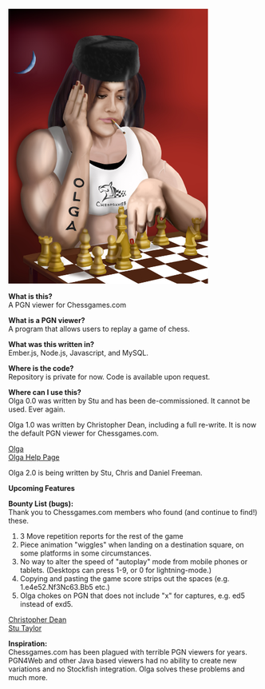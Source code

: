 <a href="url"><img src="https://github.com/DrPumpkin/Olga/blob/master/olga.jpg" height="550" width="400" ></a>

<b>What is this?</b><br />
A PGN viewer for Chessgames.com  <br />

<b>What is a PGN viewer?</b><br />
A program that allows users to replay a game of chess.  <br />

<b>What was this written in?</b><br />
Ember.js, Node.js, Javascript, and MySQL.

<b>Where is the code?</b><br />
Repository is private for now.  Code is available upon request.  <br />

<b> Where can I use this? </b><br />
Olga 0.0 was written by Stu and has been de-commissioned.  It cannot be used.  Ever again.

Olga 1.0 was written by Christopher Dean, including a full re-write.  It is now the default PGN viewer for Chessgames.com.

[Olga](http://www.chessgames.com/perl/chessgame?gid=1890872)<br />
[Olga Help Page](http://www.chessgames.com/olgahelp.html)<br />

Olga 2.0 is being written by Stu, Chris and Daniel Freeman.  

<b>Upcoming Features</b><br />

<b>Bounty List (bugs):</b><br />
Thank you to Chessgames.com members who found (and continue to find!) these.

1.  3 Move repetition reports for the rest of the game 
2.  Piece animation "wiggles" when landing on a destination square, on some platforms in some circumstances.
3.  No way to alter the speed of "autoplay" mode from mobile phones or tablets. (Desktops can press 1-9, or 0 for lightning-mode.)
4.  Copying and pasting the game score strips out the spaces (e.g. 1.e4e52.Nf3Nc63.Bb5 etc.)
5.  Olga chokes on PGN that does not include "x" for captures, e.g. ed5 instead of exd5.

[Christopher Dean](https://github.com/Tpimp)<br />
[Stu Taylor](https://github.com/DrPumpkin)<br />

<b>Inspiration:</b><br />
Chessgames.com has been plagued with terrible PGN viewers for years.  PGN4Web and other Java based viewers had no ability to create new variations and no Stockfish integration.  Olga solves these problems and much more.
